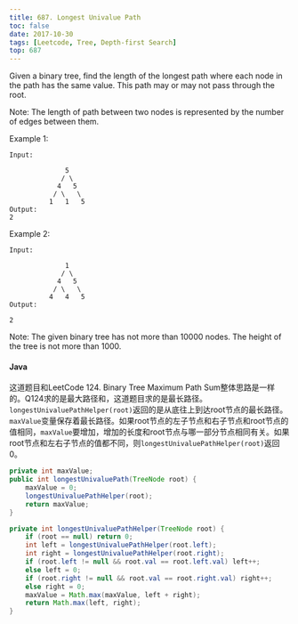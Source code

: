 ```yaml
---
title: 687. Longest Univalue Path
toc: false
date: 2017-10-30
tags: [Leetcode, Tree, Depth-first Search]
top: 687
---
```


Given a binary tree, find the length of the longest path where each node in the path has the same value. This path may or may not pass through the root.

Note: The length of path between two nodes is represented by the number of edges between them.

Example 1:

```
Input:

              5
             / \
            4   5
           / \   \
          1   1   5
Output:
2
```

Example 2:

```
Input:

              1
             / \
            4   5
           / \   \
          4   4   5
Output:

2
```

Note: The given binary tree has not more than 10000 nodes. The height of the tree is not more than 1000.

#### Java

这道题目和LeetCode 124. Binary Tree Maximum Path Sum整体思路是一样的。Q124求的是最大路径和，这道题目求的是最长路径。`longestUnivaluePathHelper(root)`返回的是从底往上到达root节点的最长路径。`maxValue`变量保存着最长路径。如果root节点的左子节点和右子节点和root节点的值相同，`maxValue`要增加，增加的长度和root节点与哪一部分节点相同有关。如果root节点和左右子节点的值都不同，则`longestUnivaluePathHelper(root)`返回0。

```Java
private int maxValue;
public int longestUnivaluePath(TreeNode root) {
    maxValue = 0;
    longestUnivaluePathHelper(root);
    return maxValue;
}

private int longestUnivaluePathHelper(TreeNode root) {
    if (root == null) return 0;
    int left = longestUnivaluePathHelper(root.left);
    int right = longestUnivaluePathHelper(root.right);
    if (root.left != null && root.val == root.left.val) left++;
    else left = 0;
    if (root.right != null && root.val == root.right.val) right++;
    else right = 0;
    maxValue = Math.max(maxValue, left + right);
    return Math.max(left, right);
}
```
